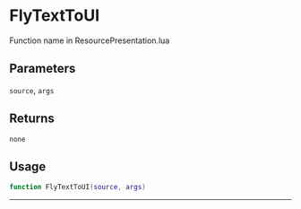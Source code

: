 # FlyTextToUI
Function name in ResourcePresentation.lua
## Parameters
`source`, `args`
## Returns
`none`
## Usage
```lua
function FlyTextToUI(source, args)
```
---
